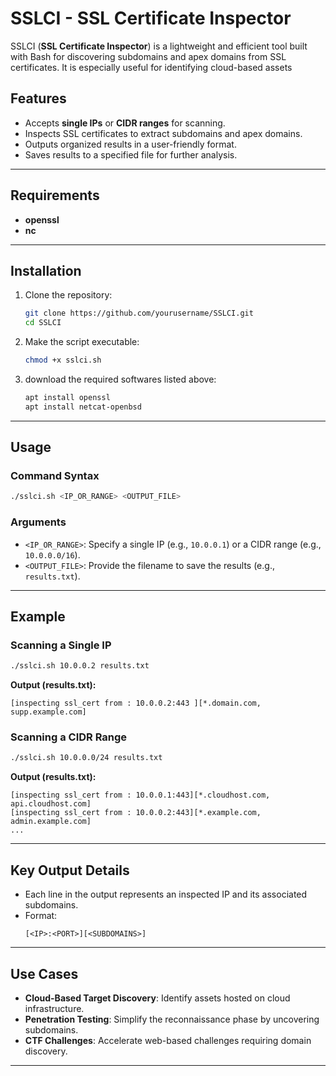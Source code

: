 # SSLCI - SSL Certificate Inspector

SSLCI (**SSL Certificate Inspector**) is a lightweight and efficient tool built with Bash for discovering subdomains and apex domains from SSL certificates. It is especially useful for identifying cloud-based assets

## Features
- Accepts **single IPs** or **CIDR ranges** for scanning.
- Inspects SSL certificates to extract subdomains and apex domains.
- Outputs organized results in a user-friendly format.
- Saves results to a specified file for further analysis.

---

## Requirements

- **openssl**
- **nc**



---

## Installation

1. Clone the repository:
   ```bash
   git clone https://github.com/yourusername/SSLCI.git
   cd SSLCI
   ```

2. Make the script executable:
   ```bash
   chmod +x sslci.sh
   ```

3. download the required softwares listed above:
    ```bash
    apt install openssl
    apt install netcat-openbsd 
    ```



---

## Usage

### Command Syntax
```bash
./sslci.sh <IP_OR_RANGE> <OUTPUT_FILE>
```

### Arguments
- `<IP_OR_RANGE>`: Specify a single IP (e.g., `10.0.0.1`) or a CIDR range (e.g., `10.0.0.0/16`).
- `<OUTPUT_FILE>`: Provide the filename to save the results (e.g., `results.txt`).

---

## Example

### Scanning a Single IP
```bash
./sslci.sh 10.0.0.2 results.txt
```
**Output (results.txt):**
```
[inspecting ssl_cert from : 10.0.0.2:443 ][*.domain.com, supp.example.com]
```

### Scanning a CIDR Range
```bash
./sslci.sh 10.0.0.0/24 results.txt
```
**Output (results.txt):**
```
[inspecting ssl_cert from : 10.0.0.1:443][*.cloudhost.com, api.cloudhost.com]
[inspecting ssl_cert from : 10.0.0.2:443][*.example.com, admin.example.com]
...
```

---

## Key Output Details
- Each line in the output represents an inspected IP and its associated subdomains.
- Format:
  ```
  [<IP>:<PORT>][<SUBDOMAINS>]
  ```

---

## Use Cases
- **Cloud-Based Target Discovery**: Identify assets hosted on cloud infrastructure.
- **Penetration Testing**: Simplify the reconnaissance phase by uncovering subdomains.
- **CTF Challenges**: Accelerate web-based challenges requiring domain discovery.

---

